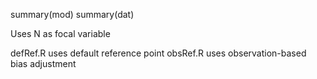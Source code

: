 summary(mod)
summary(dat)

Uses N as focal variable

defRef.R uses default reference point
obsRef.R uses observation-based bias adjustment
